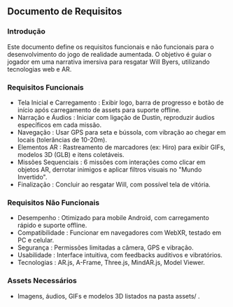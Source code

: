 ## Documento de Requisitos
### Introdução
Este documento define os requisitos funcionais e não funcionais para o desenvolvimento do jogo de realidade aumentada. O objetivo é guiar o jogador em uma narrativa imersiva para resgatar Will Byers, utilizando tecnologias web e AR.

### Requisitos Funcionais
- Tela Inicial e Carregamento : Exibir logo, barra de progresso e botão de início após carregamento de assets para suporte offline.
- Narração e Áudios : Iniciar com ligação de Dustin, reproduzir áudios específicos em cada missão.
- Navegação : Usar GPS para seta e bússola, com vibração ao chegar em locais (tolerâncias de 10-20m).
- Elementos AR : Rastreamento de marcadores (ex: Hiro) para exibir GIFs, modelos 3D (GLB) e itens coletáveis.
- Missões Sequenciais : 6 missões com interações como clicar em objetos AR, derrotar inimigos e aplicar filtros visuais no "Mundo Invertido".
- Finalização : Concluir ao resgatar Will, com possível tela de vitória.
### Requisitos Não Funcionais
- Desempenho : Otimizado para mobile Android, com carregamento rápido e suporte offline.
- Compatibilidade : Funcionar em navegadores com WebXR, testado em PC e celular.
- Segurança : Permissões limitadas a câmera, GPS e vibração.
- Usabilidade : Interface intuitiva, com feedbacks auditivos e vibratórios.
- Tecnologias : AR.js, A-Frame, Three.js, MindAR.js, Model Viewer.
### Assets Necessários
- Imagens, áudios, GIFs e modelos 3D listados na pasta assets/ .